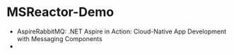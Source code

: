 # MSReactor-Demo
- AspireRabbitMQ: .NET Aspire in Action: Cloud-Native App Development with Messaging Components
- 
